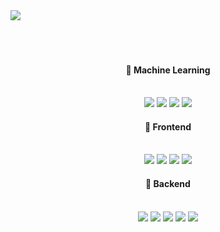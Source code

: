 <img src="https://capsule-render.vercel.app/api?type=transparent&color=timeGradient&height=300&section=header&text=Soojin%20An&fontSize=100&textBg=false&fontColor=F68989" />

<div align=center>

<br />
<br />
<br />

#### 🥇 Machine Learning

<br />

<img src="https://img.shields.io/badge/PyTorch-EE4C2C?style=flat&logo=PyTorch&logoColor=white"/>
<img src="https://img.shields.io/badge/Pandas-150458?style=flat&logo=pandas&logoColor=white"/>
<img src="https://img.shields.io/badge/Plotly-3F4F75?style=flat&logo=Plotly&logoColor=white"/>
<img src="https://img.shields.io/badge/FastAPI-009688?style=flat&logo=FastAPI&logoColor=white"/>

<br />

#### 🥈 Frontend

<br />
  
<img src="https://img.shields.io/badge/React-61DAFB?style=flat&logo=React&logoColor=grey"/>
<img src="https://img.shields.io/badge/TypeScript-3178C6?style=flat&logo=TypeScript&logoColor=white"/>
<img src="https://img.shields.io/badge/Next-000000?style=flat&logo=Next.js&logoColor=white"/>
<img src="https://img.shields.io/badge/TailwindCSS-06B6D4?style=flat&logo=Tailwind CSS&logoColor=white"/>
  
<br />

#### 🥉 Backend
<br />

<img src="https://img.shields.io/badge/Express-000000?style=flat&logo=Express&logoColor=white"/>
<img src="https://img.shields.io/badge/Nest-E0234E?style=flat&logo=NestJS&logoColor=white"/>
<img src="https://img.shields.io/badge/EC2-FF9900?style=flat&logo=Amazon EC2&logoColor=white"/>
<img src="https://img.shields.io/badge/S3-569A31?style=flat&logo=Amazon S3&logoColor=white"/>
<img src="https://img.shields.io/badge/Docker-2496ED?style=flat&logo=Docker&logoColor=white"/>

<br />
<br />

</div>
